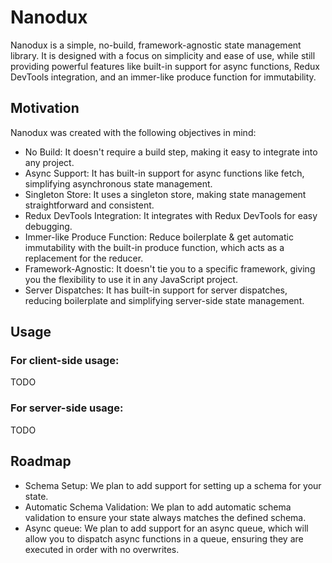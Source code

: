 # Nanodux

Nanodux is a simple, no-build, framework-agnostic state management library. It is designed with a focus on simplicity and ease of use, while still providing powerful features like built-in support for async functions, Redux DevTools integration, and an immer-like produce function for immutability.

## Motivation

Nanodux was created with the following objectives in mind:

- No Build: It doesn't require a build step, making it easy to integrate into any project.
- Async Support: It has built-in support for async functions like fetch, simplifying asynchronous state management.
- Singleton Store: It uses a singleton store, making state management straightforward and consistent.
- Redux DevTools Integration: It integrates with Redux DevTools for easy debugging.
- Immer-like Produce Function: Reduce boilerplate & get automatic immutability with the built-in produce function, which acts as a replacement for the reducer.
- Framework-Agnostic: It doesn't tie you to a specific framework, giving you the flexibility to use it in any JavaScript project.
- Server Dispatches: It has built-in support for server dispatches, reducing boilerplate and simplifying server-side state management.

## Usage

### For client-side usage:


TODO

### For server-side usage:

TODO

## Roadmap

- Schema Setup: We plan to add support for setting up a schema for your state.
- Automatic Schema Validation: We plan to add automatic schema validation to ensure your state always matches the defined schema.
- Async queue: We plan to add support for an async queue, which will allow you to dispatch async functions in a queue, ensuring they are executed in order with no overwrites.
